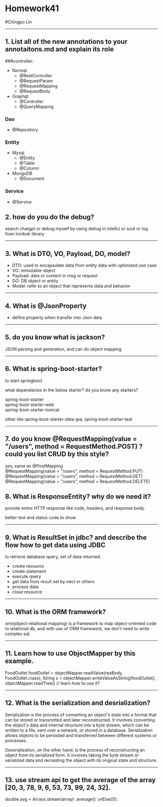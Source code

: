 
# Homework41
#Chingpo Lin

-----

## 1. List all of the new annotations to your annotaitons.md and explain its role

###controller: 
  - Normal
    - @RestController
    - @RequestParam
    - @RequestMapping
    - @RequestBody
  - Graphql
    - @Controller
    - @QueryMapping
### Dao
  - @Repository
### Entity
  - Mysql
    - @Entity
    - @Table
    - @Column
  - MongoDB
    - @Document
### Service
  - @Service

## 2. how do you do the debug?

search chatgpt or debug myself by using debug in intelliJ or sout or log from lombok library

--- 

## 3. What is DTO, VO, Payload, DO, model?

- DTO: used to encapsulate data from entity data with optimized use case
- VO: immutable object 
- Payload: data or content in msg or request
- DO: DB object or entity
- Model: refer to an object that represents data and behavior

---

## 4. What is @JsonProperty

- define property when transfer into Json data

---

## 5. do you know what is jackson?

JSON parsing and generation, and can do object mapping

---

## 6. What is spring-boot-starter? 

to start springboot 

what dependecies in the below starter? do you know any starters?

spring-boot-starter  
spring-boot-starter-web  
spring-boot-starter-tomcat  

other like spring-boot-starter-data-jpa, spring-boot-starter-test

---

## 7. do you know  @RequestMapping(value = "/users", method = RequestMethod.POST) ? could you list CRUD by this style?

yes, same as @PostMapping  
@RequestMapping(value = "/users", method = RequestMethod.PUT)   
@RequestMapping(value = "/users", method = RequestMethod.GET)    
@RequestMapping(value = "/users", method = RequestMethod.DELETE)  

## 8. What is ResponseEntity? why do we need it?

provide entire HTTP response like code, headers, and response body.  

better test and status code to show

---

## 9. What is ResultSet in jdbc? and describe the flow how to get data using JDBC

to retrieve database query, set of data returned.

- create resource
- create statement
- execute query
- get data from result set by nect or others
- process data
- close resource
  
---

## 10. What is the ORM framework?

orm(object-relational mapping) is a framework to map object-oriented code to relational db, and with use of ORM framework, we don't need to write complex sql.

---

## 11. Learn how to use ObjectMapper by this example.

FoodOutlet foodOutlet = objectMapper.readValue(resBody, FoodOutlet.class);
String s = objectMapper.writeValueAsString(foodOutlet);
objectMapper.readTree() // learn how to use it?

---

## 12. What is the serialization and desrialization?


Serialization is the process of converting an object's state into a format that can be stored or transmitted and later reconstructed. It involves converting the object's data and internal structure into a byte stream, which can be written to a file, sent over a network, or stored in a database. Serialization allows objects to be persisted and transferred between different systems or processes.

Deserialization, on the other hand, is the process of reconstructing an object from its serialized form. It involves taking the byte stream or serialized data and recreating the object with its original state and structure.

---

## 13. use stream api to get the average of the array [20, 3, 78, 9, 6, 53, 73, 99, 24, 32].

double avg = Arrays.stream(array)
    .average()
    .orElse(0);


